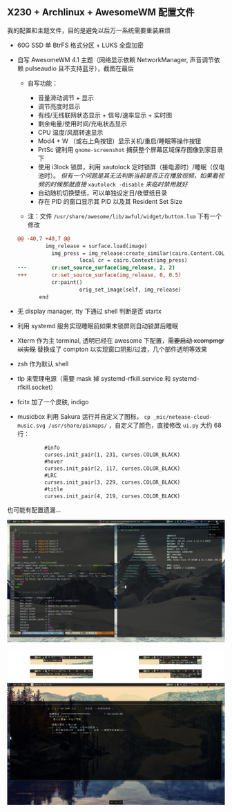 ## X230 + Archlinux + AwesomeWM 配置文件

我的配置和主题文件，目的是避免以后万一系统需要重装麻烦

* 60G SSD 单 BtrFS 格式分区 + LUKS 全盘加密
* 自写 AwesomeWM 4.1 主题（网络显示依赖 NetworkManager, 声音调节依赖 pulseaudio 且不支持蓝牙），截图在最后

  * 自写功能：

    * 音量滑动调节 + 显示
    * 调节亮度时显示
    * 有线/无线联网状态显示 + 信号/速率显示 + 实时图
    * 剩余电量/使用时间/充电状态显示
    * CPU 温度/风扇转速显示
    * Mod4 + W （或右上角按钮）显示关机/重启/睡眠等操作按钮
    * PrtSc 键利用 `gnome-screenshot` 捕获整个屏幕区域保存图像到家目录下
    * 使用 i3lock 锁屏，利用 xautolock 定时锁屏（接电源时）/睡眠（仅电池时）。 *但有一个问题是其无法判断当前是否正在播放视频，如果看视频的时候那就直接* `xautolock -disable` *来临时禁用就好*
    * 自动随机切换壁纸，可以单独设定日/夜壁纸目录
    * 存在 PID 的窗口显示其 PID 以及其 Resident Set Size

  * 注：文件 `/usr/share/awesome/lib/awful/widget/button.lua` 下有一个修改

  ```diff
  @@ -40,7 +40,7 @@
           img_release = surface.load(image)
             img_press = img_release:create_similar(cairo.Content.COLOR_ALPHA, img_release.width, img_release.height)
                      local cr = cairo.Context(img_press)
  ---        cr:set_source_surface(img_release, 2, 2)
  +++        cr:set_source_surface(img_release, 0, 0.5)
             cr:paint()
                      orig_set_image(self, img_release)
         end
  ```

* 无 display manager, tty 下通过 shell 判断是否 startx
* 利用 systemd 服务实现睡眠前如果未锁屏则自动锁屏后睡眠
* Xterm 作为主 terminal, 透明已经在 awesome 下配置，<s>需要启动 xcompmgr 以实现</s> 替换成了 compton 以实现窗口阴影/过渡，几个部件透明等效果
* zsh 作为默认 shell
* tlp 来管理电源（需要 mask 掉 systemd-rfkill.service 和 systemd-rfkill.socket）
* fcitx 加了一个皮肤, indigo
* musicbox 利用 Sakura 运行并自定义了图标， `cp _mic/netease-cloud-music.svg /usr/share/pixmaps/` ，自定义了颜色，直接修改 `ui.py` 大约 68 行：

```
            #info
            curses.init_pair(1, 231, curses.COLOR_BLACK)
            #hover
            curses.init_pair(2, 117, curses.COLOR_BLACK)
            #LRC
            curses.init_pair(3, 229, curses.COLOR_BLACK)
            #title
            curses.init_pair(4, 219, curses.COLOR_BLACK)
```

也可能有配置遗漏...

![screenshot0](screenshot0.png)

![screenshot1](screenshot1.png)


